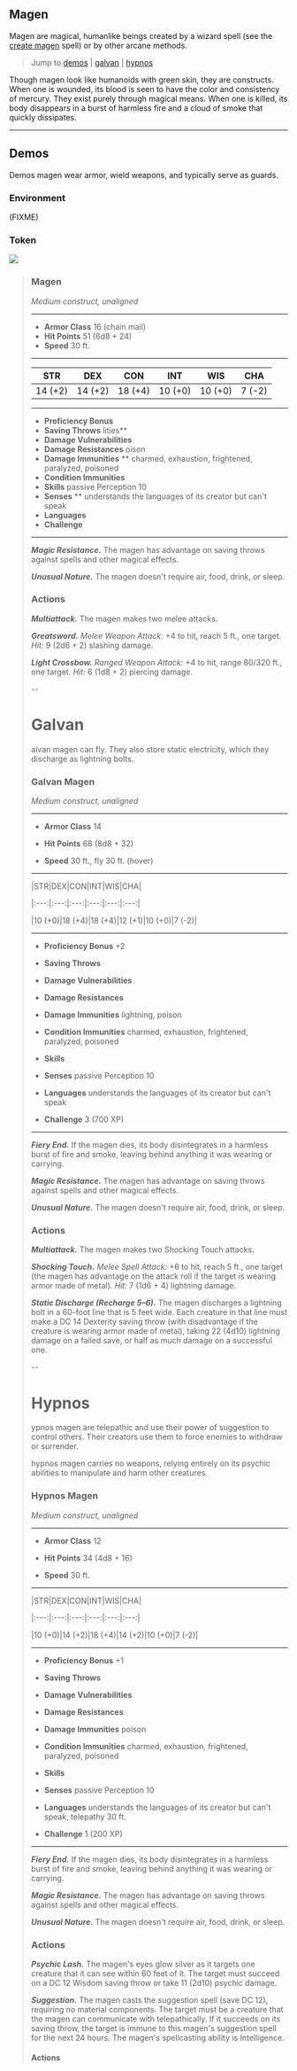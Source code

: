 ## Magen
Magen are magical, humanlike beings created by a wizard spell (see the [create magen](../Magic/Spells/create-magen.md) spell) or by other arcane methods.

> Jump to [demos](#demos) | [galvan](#galvan) | [hypnos](#hypnos)

Though magen look like humanoids with green skin, they are constructs. When one is wounded, its blood is seen to have the color and consistency of mercury. They exist purely through magical means. When one is killed, its body disappears in a burst of harmless fire and a cloud of smoke that quickly dissipates.

---

## Demos

Demos magen wear armor, wield weapons, and typically serve as guards.

### Environment
(FIXME)

### Token
![](Magen-Token.png)

>### Magen
>*Medium construct, unaligned*
>___
>- **Armor Class** 16 (chain mail)
>- **Hit Points** 51 (6d8 + 24)
>- **Speed** 30 ft.
>___
>|**STR**|**DEX**|**CON**|**INT**|**WIS**|**CHA**|
>|:---:|:---:|:---:|:---:|:---:|:---:|
>|14 (+2)|14 (+2)|18 (+4)|10 (+0)|10 (+0)|7 (-2)|
>
>___
>- **Proficiency Bonus** 
>- **Saving Throws** lities**
>- **Damage Vulnerabilities** 
>- **Damage Resistances** oison
>- **Damage Immunities** ** charmed, exhaustion, frightened, paralyzed, poisoned
>- **Condition Immunities** 
>- **Skills** passive Perception 10
>- **Senses** ** understands the languages of its creator but can't speak
>- **Languages** 
>- **Challenge** 
>___
>***Magic Resistance.*** The magen has advantage on saving throws against spells and other magical effects.
>
>***Unusual Nature.*** The magen doesn't require air, food, drink, or sleep.
>
>### Actions
>
>***Multiattack.*** The magen makes two melee attacks.
>
>***Greatsword.*** *Melee Weapon Attack:* +4 to hit, reach 5 ft., one target. *Hit:* 9 (2d6 + 2) slashing damage.
>
>***Light Crossbow.*** *Ranged Weapon Attack:* +4 to hit, range 80/320 ft., one target. *Hit:* 6 (1d8 + 2) piercing damage.
>
>--
>
># Galvan
>
>alvan magen can fly. They also store static electricity, which they discharge as lightning bolts.
>
>### Galvan Magen
>
>*Medium construct, unaligned*
>
>___
>
>- **Armor Class** 14
>
>- **Hit Points** 68 (8d8 + 32)
>
>- **Speed** 30 ft., fly 30 ft. (hover)
>
>___
>
>|STR|DEX|CON|INT|WIS|CHA|
>
>|:---:|:---:|:---:|:---:|:---:|:---:|
>
>|10 (+0)|18 (+4)|18 (+4)|12 (+1)|10 (+0)|7 (-2)|
>
>___
>
>- **Proficiency Bonus** +2
>
>- **Saving Throws**
>
>- **Damage Vulnerabilities**
>
>- **Damage Resistances**
>
>- **Damage Immunities** lightning, poison
>
>- **Condition Immunities** charmed, exhaustion, frightened, paralyzed, poisoned
>
>- **Skills**
>
>- **Senses** passive Perception 10
>
>- **Languages** understands the languages of its creator but can't speak
>
>- **Challenge** 3 (700 XP)
>
>___
>
>***Fiery End.*** If the magen dies, its body disintegrates in a harmless burst of fire and smoke, leaving behind anything it was wearing or carrying.
>
>***Magic Resistance.*** The magen has advantage on saving throws against spells and other magical effects.
>
>***Unusual Nature.*** The magen doesn't require air, food, drink, or sleep.
>
>### Actions
>
>***Multiattack.*** The magen makes two Shocking Touch attacks.
>
>***Shocking Touch.*** *Melee Spell Attack:* +6 to hit, reach 5 ft., one target (the magen has advantage on the attack roll if the target is wearing armor made of metal). *Hit:* 7 (1d6 + 4) lightning damage.
>
>***Static Discharge (Recharge 5–6).*** The magen discharges a lightning bolt in a 60-foot line that is 5 feet wide. Each creature in that line must make a DC 14 Dexterity saving throw (with disadvantage if the creature is wearing armor made of metal), taking 22 (4d10) lightning damage on a failed save, or half as much damage on a successful one.
>
>--
>
># Hypnos
>
>ypnos magen are telepathic and use their power of suggestion to control others. Their creators use them to force enemies to withdraw or surrender.
>
> hypnos magen carries no weapons, relying entirely on its psychic abilities to manipulate and harm other creatures.
>
>### Hypnos Magen
>
>*Medium construct, unaligned*
>
>___
>
>- **Armor Class** 12
>
>- **Hit Points** 34 (4d8 + 16)
>
>- **Speed** 30 ft.
>
>___
>
>|STR|DEX|CON|INT|WIS|CHA|
>
>|:---:|:---:|:---:|:---:|:---:|:---:|
>
>|10 (+0)|14 (+2)|18 (+4)|14 (+2)|10 (+0)|7 (-2)|
>
>___
>
>- **Proficiency Bonus** +1
>
>- **Saving Throws**
>
>- **Damage Vulnerabilities**
>
>- **Damage Resistances**
>
>- **Damage Immunities** poison
>
>- **Condition Immunities** charmed, exhaustion, frightened, paralyzed, poisoned
>
>- **Skills**
>
>- **Senses** passive Perception 10
>
>- **Languages** understands the languages of its creator but can't speak, telepathy 30 ft.
>
>- **Challenge** 1 (200 XP)
>
>___
>
>***Fiery End.*** If the magen dies, its body disintegrates in a harmless burst of fire and smoke, leaving behind anything it was wearing or carrying.
>
>***Magic Resistance.*** The magen has advantage on saving throws against spells and other magical effects.
>
>***Unusual Nature.*** The magen doesn't require air, food, drink, or sleep.
>
>### Actions
>
>***Psychic Lash.*** The magen's eyes glow silver as it targets one creature that it can see within 60 feet of it. The target must succeed on a DC 12 Wisdom saving throw or take 11 (2d10) psychic damage.
>
>***Suggestion.*** The magen casts the suggestion spell (save DC 12), requiring no material components. The target must be a creature that the magen can communicate with telepathically. If it succeeds on its saving throw, the target is immune to this magen's suggestion spell for the next 24 hours. The magen's spellcasting ability is Intelligence.
>
>#### Actions
